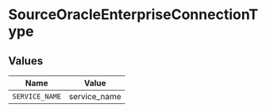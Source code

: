 # SourceOracleEnterpriseConnectionType


## Values

| Name           | Value          |
| -------------- | -------------- |
| `SERVICE_NAME` | service_name   |